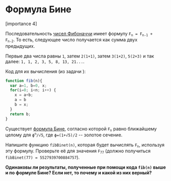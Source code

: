 # Формула Бине

[importance 4]

Последовательность [чисел Фибоначчи](http://ru.wikipedia.org/wiki/%D0%A7%D0%B8%D1%81%D0%BB%D0%B0_%D0%A4%D0%B8%D0%B1%D0%BE%D0%BD%D0%B0%D1%87%D1%87%D0%B8) имеет формулу <code>F<sub>n</sub> = F<sub>n-1</sub> + F<sub>n-2</sub></code>. То есть, следующее число получается как сумма двух предыдущих.

Первые два числа равны `1`, затем `2(1+1)`, затем `3(1+2)`, `5(2+3)` и так далее: `1, 1, 2, 3, 5, 8, 13, 21...`.

Код для их вычисления (из задачи [](/task/fibonacci-numbers)):

```js
function fib(n){
  var a=1, b=0, x;
  for(i=0; i<n; i++) {
    x = a+b;
    a = b
    b = x;
  }
  return b;
}
```

Существует [формула Бине](http://ru.wikipedia.org/wiki/%D0%A7%D0%B8%D1%81%D0%BB%D0%B0_%D0%A4%D0%B8%D0%B1%D0%BE%D0%BD%D0%B0%D1%87%D1%87%D0%B8#.D0.A4.D0.BE.D1.80.D0.BC.D1.83.D0.BB.D0.B0_.D0.91.D0.B8.D0.BD.D0.B5), согласно которой <code>F<sub>n</sub></code> равно ближайшему целому для  <code>ϕ<sup>n</sup>/√5</code>, где <code>ϕ=(1+√5)/2</code> -- золотое сечение.

Напишите функцию `fibBinet(n)`, которая будет вычислять <code>F<sub>n</sub></code>, используя эту формулу. Проверьте её для значения <code>F<sub>77</sub></code> (должно получиться  `fibBinet(77) = 5527939700884757`).

**Одинаковы ли результаты, полученные при помощи кода `fib(n)` выше и по формуле Бине? Если нет, то почему и какой из них верный?**